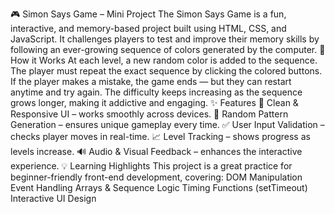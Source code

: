 🎮 Simon Says Game – Mini Project
The Simon Says Game is a fun, interactive, and memory-based project built using HTML, CSS, and JavaScript.
It challenges players to test and improve their memory skills by following an ever-growing sequence of colors generated by the computer.
🚀 How it Works
At each level, a new random color is added to the sequence.
The player must repeat the exact sequence by clicking the colored buttons.
If the player makes a mistake, the game ends — but they can restart anytime and try again.
The difficulty keeps increasing as the sequence grows longer, making it addictive and engaging.
✨ Features
🎨 Clean & Responsive UI – works smoothly across devices.
🎲 Random Pattern Generation – ensures unique gameplay every time.
✅ User Input Validation – checks player moves in real-time.
📈 Level Tracking – shows progress as levels increase.
🔊 Audio & Visual Feedback – enhances the interactive experience.
💡 Learning Highlights
This project is a great practice for beginner-friendly front-end development, covering:
DOM Manipulation
Event Handling
Arrays & Sequence Logic
Timing Functions (setTimeout)
Interactive UI Design
